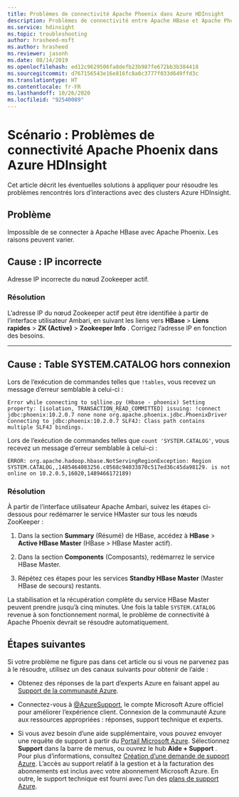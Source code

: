 ```yaml
---
title: Problèmes de connectivité Apache Phoenix dans Azure HDInsight
description: Problèmes de connectivité entre Apache HBase et Apache Phoenix dans Azure HDInsight
ms.service: hdinsight
ms.topic: troubleshooting
author: hrasheed-msft
ms.author: hrasheed
ms.reviewer: jasonh
ms.date: 08/14/2019
ms.openlocfilehash: ed12c9629506fa8defb23b987fe672bb3b384418
ms.sourcegitcommit: d767156543e16e816fc8a0c3777f033d649ffd3c
ms.translationtype: HT
ms.contentlocale: fr-FR
ms.lasthandoff: 10/26/2020
ms.locfileid: "92540089"
---
```

# <a name="scenario-apache-phoenix-connectivity-issues-in-azure-hdinsight"></a>Scénario : Problèmes de connectivité Apache Phoenix dans Azure HDInsight

Cet article décrit les éventuelles solutions à appliquer pour résoudre les problèmes rencontrés lors d’interactions avec des clusters Azure HDInsight.

## <a name="issue"></a>Problème

Impossible de se connecter à Apache HBase avec Apache Phoenix. Les raisons peuvent varier.

## <a name="cause-incorrect-ip"></a>Cause : IP incorrecte

Adresse IP incorrecte du nœud Zookeeper actif.

### <a name="resolution"></a>Résolution

L’adresse IP du nœud Zookeeper actif peut être identifiée à partir de l’interface utilisateur Ambari, en suivant les liens vers **HBase** > **Liens rapides** > **ZK (Active)**  > **Zookeeper Info** . Corrigez l’adresse IP en fonction des besoins.

---

## <a name="cause-systemcatalog-table-offline"></a>Cause : Table SYSTEM.CATALOG hors connexion

Lors de l’exécution de commandes telles que `!tables`, vous recevez un message d’erreur semblable à celui-ci :

```output
Error while connecting to sqlline.py (Hbase - phoenix) Setting property: [isolation, TRANSACTION_READ_COMMITTED] issuing: !connect jdbc:phoenix:10.2.0.7 none none org.apache.phoenix.jdbc.PhoenixDriver Connecting to jdbc:phoenix:10.2.0.7 SLF4J: Class path contains multiple SLF4J bindings.
```

Lors de l’exécution de commandes telles que `count 'SYSTEM.CATALOG'`, vous recevez un message d’erreur semblable à celui-ci :

```output
ERROR: org.apache.hadoop.hbase.NotServingRegionException: Region SYSTEM.CATALOG,,1485464083256.c0568c94033870c517ed36c45da98129. is not online on 10.2.0.5,16020,1489466172189)
```

### <a name="resolution"></a>Résolution

À partir de l’interface utilisateur Apache Ambari, suivez les étapes ci-dessous pour redémarrer le service HMaster sur tous les nœuds ZooKeeper :

1. Dans la section **Summary** (Résumé) de HBase, accédez à **HBase** > **Active HBase Master** (HBase > HBase Master actif).

1. Dans la section **Components** (Composants), redémarrez le service HBase Master.

1. Répétez ces étapes pour les services **Standby HBase Master** (Master HBase de secours) restants.

La stabilisation et la récupération complète du service HBase Master peuvent prendre jusqu’à cinq minutes. Une fois la table `SYSTEM.CATALOG` revenue à son fonctionnement normal, le problème de connectivité à Apache Phoenix devrait se résoudre automatiquement.

## <a name="next-steps"></a>Étapes suivantes

Si votre problème ne figure pas dans cet article ou si vous ne parvenez pas à le résoudre, utilisez un des canaux suivants pour obtenir de l’aide :

* Obtenez des réponses de la part d’experts Azure en faisant appel au [Support de la communauté Azure](https://azure.microsoft.com/support/community/).

* Connectez-vous à [@AzureSupport](https://twitter.com/azuresupport), le compte Microsoft Azure officiel pour améliorer l’expérience client. Connexion de la communauté Azure aux ressources appropriées : réponses, support technique et experts.

* Si vous avez besoin d’une aide supplémentaire, vous pouvez envoyer une requête de support à partir du [Portail Microsoft Azure](https://portal.azure.com/?#blade/Microsoft_Azure_Support/HelpAndSupportBlade/). Sélectionnez **Support** dans la barre de menus, ou ouvrez le hub **Aide + Support** . Pour plus d’informations, consultez [Création d’une demande de support Azure](../../azure-portal/supportability/how-to-create-azure-support-request.md). L’accès au support relatif à la gestion et à la facturation des abonnements est inclus avec votre abonnement Microsoft Azure. En outre, le support technique est fourni avec l’un des [plans de support Azure](https://azure.microsoft.com/support/plans/).
